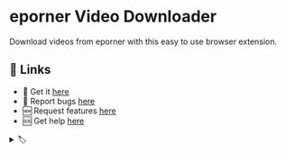 # eporner Video Downloader

Download videos from eporner with this easy to use browser extension.

<!-- Video -->

## 🔗 Links

- 🎁 Get it [here](https://serp.ly/eporner-video-downloader)
- 🐛 Report bugs [here](https://github.com/serpxxx/eporner-video-downloader/issues)
- 🆕 Request features [here](https://github.com/serpxxx/eporner-video-downloader/issues)
- 🆘 Get help [here](https://support.serp.co/)



<!-- ## Downloading videos from eporner  -->
<!-- a paragraph or two discussing the various types of videos, and technologies employed by eporner for serving and protecting videos.  -->


<!-- ## Screenshots -->
<!-- Screenshots -->


<!-- ## Permissions justification -->
<!-- Permissions justification -->


<details>
  <summary> 🏷️ </summary>

<!-- keyword list -->

</details>

